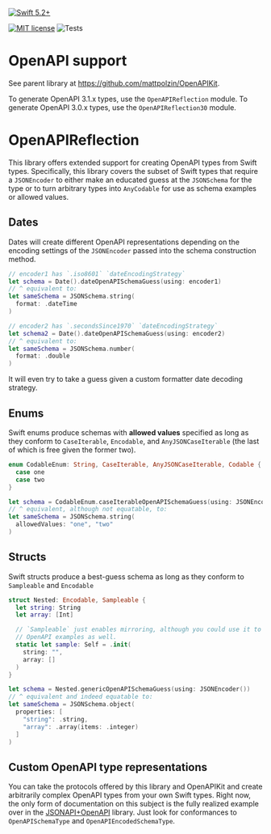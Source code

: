 [![Swift 5.2+](http://img.shields.io/badge/Swift-5.2+-blue.svg)](https://swift.org)

[![MIT license](http://img.shields.io/badge/license-MIT-lightgrey.svg)](http://opensource.org/licenses/MIT) ![Tests](https://github.com/mattpolzin/OpenAPIReflection/workflows/Tests/badge.svg)

# OpenAPI support

See parent library at https://github.com/mattpolzin/OpenAPIKit.

To generate OpenAPI 3.1.x types, use the `OpenAPIReflection` module. To generate OpenAPI 3.0.x types, use the `OpenAPIReflection30` module.

# OpenAPIReflection

This library offers extended support for creating OpenAPI types from Swift types. Specifically, this library covers the subset of Swift types that require a `JSONEncoder` to either make an educated guess at the `JSONSchema` for the type or to turn arbitrary types into `AnyCodable` for use as schema examples or allowed values.

## Dates

Dates will create different OpenAPI representations depending on the encoding settings of the `JSONEncoder` passed into the schema construction method.

```swift
// encoder1 has `.iso8601` `dateEncodingStrategy`
let schema = Date().dateOpenAPISchemaGuess(using: encoder1)
// ^ equivalent to:
let sameSchema = JSONSchema.string(
  format: .dateTime
)

// encoder2 has `.secondsSince1970` `dateEncodingStrategy`
let schema2 = Date().dateOpenAPISchemaGuess(using: encoder2)
// ^ equivalent to:
let sameSchema = JSONSchema.number(
  format: .double
)
```

It will even try to take a guess given a custom formatter date decoding
strategy.

## Enums

Swift enums produce schemas with **allowed values** specified as long as they conform to `CaseIterable`, `Encodable`, and `AnyJSONCaseIterable` (the last of which is free given the former two).
```swift
enum CodableEnum: String, CaseIterable, AnyJSONCaseIterable, Codable {
  case one
  case two
}

let schema = CodableEnum.caseIterableOpenAPISchemaGuess(using: JSONEncoder())
// ^ equivalent, although not equatable, to:
let sameSchema = JSONSchema.string(
  allowedValues: "one", "two"
)
```

## Structs

Swift structs produce a best-guess schema as long as they conform to `Sampleable` and `Encodable`
```swift
struct Nested: Encodable, Sampleable {
  let string: String
  let array: [Int]

  // `Sampleable` just enables mirroring, although you could use it to produce
  // OpenAPI examples as well.
  static let sample: Self = .init(
    string: "",
    array: []
  )
}

let schema = Nested.genericOpenAPISchemaGuess(using: JSONEncoder())
// ^ equivalent and indeed equatable to:
let sameSchema = JSONSchema.object(
  properties: [
    "string": .string,
    "array": .array(items: .integer)
  ]
)
```

## Custom OpenAPI type representations

You can take the protocols offered by this library and OpenAPIKit and create arbitrarily complex OpenAPI types from your own Swift types. Right now, the only form of documentation on this subject is the fully realized example over in the [JSONAPI+OpenAPI](https://github.com/mattpolzin/JSONAPI-OpenAPI) library. Just look for conformances to `OpenAPISchemaType` and `OpenAPIEncodedSchemaType`.
